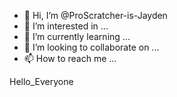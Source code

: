 - 👋 Hi, I’m @ProScratcher-is-Jayden
- 👀 I’m interested in ...
- 🌱 I’m currently learning ...
- 💞️ I’m looking to collaborate on ...
- 📫 How to reach me ...

<!---
ProScratcher-is-Jayden/ProScratcher-is-Jayden is a ✨ special ✨ repository because its `README.md` (this file) appears on your GitHub profile.
You can click the Preview link to take a look at your changes.
--->
<p>Hello_Everyone</p>

